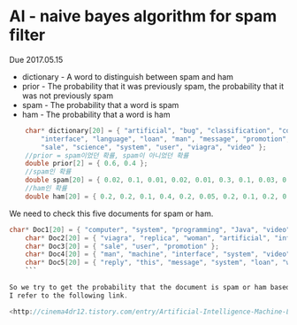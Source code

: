 AI - naive bayes algorithm for spam filter
===========================================
Due 2017.05.15
* dictionary - A word to distinguish between spam and ham
* prior - The probability that it was previously spam, the probability that it was not previously spam
* spam - The probability that a word is spam
* ham - The probability that a word is ham
```C
	char* dictionary[20] = { "artificial", "bug", "classification", "computer", "data", "fat", "human",
		"interface", "language", "loan", "man", "message", "promotion", "replica",
		"sale", "science", "system", "user", "viagra", "video" };
	//prior = spam이었던 확률, spam이 아니었던 확률
	double prior[2] = { 0.6, 0.4 };
	//spam인 확률
	double spam[20] = { 0.02, 0.1, 0.01, 0.02, 0.01, 0.3, 0.1, 0.03, 0.05, 0.3, 0.2, 0.2, 0.1, 0.2, 0.2, 0.1, 0.02, 0.1, 0.4, 0.2 };
	//ham인 확률
	double ham[20] = { 0.2, 0.2, 0.1, 0.4, 0.2, 0.05, 0.2, 0.1, 0.2, 0.01, 0.1, 0.1, 0.01, 0.02, 0.1, 0.2, 0.3, 0.2, 0.01, 0.1 };
  ```

We need to check this five documents for spam or ham.
```C
char* Doc1[20] = { "computer", "system", "programming", "Java", "video", "network" };
	char* Doc2[20] = { "viagra", "replica", "woman", "artificial", "internet" };
	char* Doc3[20] = { "sale", "user", "promotion" };
	char* Doc4[20] = { "man", "machine", "interface", "system", "video" };
	char* Doc5[20] = { "reply", "this", "message", "system", "loan", "without", "credit" };
	```
	
So we try to get the probability that the document is spam or ham based on the dictionary word.
I refer to the following link.

<http://cinema4dr12.tistory.com/entry/Artificial-Intelligence-Machine-Learning-Naive-Bayes-Spam-Filter>
